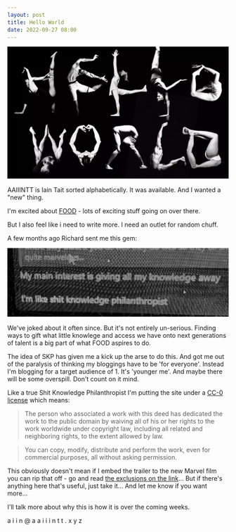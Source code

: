 ```yaml
---
layout: post
title: Hello World
date: 2022-09-27 08:00
---
```

![Hello World](/images/hello-world/hello-world.webp)

AAIIINTT is Iain Tait sorted alphabetically. 
It was available. 
And I wanted a "new" thing.

I'm excited about [FOOD](https://food.xyz) - 
lots of exciting stuff going on over there.

But I also feel like i need to write more. 
I need an outlet for random chuff.

A few months ago Richard sent me this gem:

![Shit Knowledge Philanthropist](/images/hello-world/skp.webp)

We've joked about it often since. But it's not entirely un-serious. Finding ways to gift what little knowlege and access we have onto next generations of talent is a big part of what FOOD aspires to do.

The idea of SKP has given me a kick up the arse to do this. And got me out of the paralysis of thinking my bloggings have to be 'for everyone'. Instead I'm blogging for a target audience of 1. It's 'younger me'. And maybe there will be some overspill. Don't count on it mind.

Like a true Shit Knowledge Philanthropist I'm putting the site under a [CC-0 license](https://creativecommons.org/publicdomain/zero/1.0/) which means:

> The person who associated a work with this deed has dedicated the work to the public domain by waiving all of his or her rights to the work worldwide under copyright law, including all related and neighboring rights, to the extent allowed by law.

> You can copy, modify, distribute and perform the work, even for commercial purposes, all without asking permission.

This obviously doesn't mean if I embed the trailer to the new Marvel film you can rip that off - go and read [the exclusions on the link](https://creativecommons.org/publicdomain/zero/1.0/)... But if there's anything here that's useful, just take it... And let me know if you want more...

I'll talk more about why this is how it is over the coming weeks.

a i i n @ a a i i i n t t . x y z
